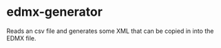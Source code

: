 # edmx-generator
Reads an csv file and generates some XML that can be copied in into the EDMX file.
